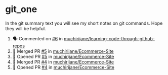 # git_one
In the git summary text you will see my short notes on git commands. Hope they will be helpful.

<!--START_SECTION:activity-->
1. 🗣 Commented on [#6](https://github.com/muchirijane/learning-code-through-github-repos/issues/6) in [muchirijane/learning-code-through-github-repos](https://github.com/muchirijane/learning-code-through-github-repos)
2. 🎉 Merged PR [#5](https://github.com/muchirijane/Ecommerce-Site/pull/5) in [muchirijane/Ecommerce-Site](https://github.com/muchirijane/Ecommerce-Site)
3. 💪 Opened PR [#5](https://github.com/muchirijane/Ecommerce-Site/pull/5) in [muchirijane/Ecommerce-Site](https://github.com/muchirijane/Ecommerce-Site)
4. 🎉 Merged PR [#4](https://github.com/muchirijane/Ecommerce-Site/pull/4) in [muchirijane/Ecommerce-Site](https://github.com/muchirijane/Ecommerce-Site)
5. 💪 Opened PR [#4](https://github.com/muchirijane/Ecommerce-Site/pull/4) in [muchirijane/Ecommerce-Site](https://github.com/muchirijane/Ecommerce-Site)
<!--END_SECTION:activity-->
